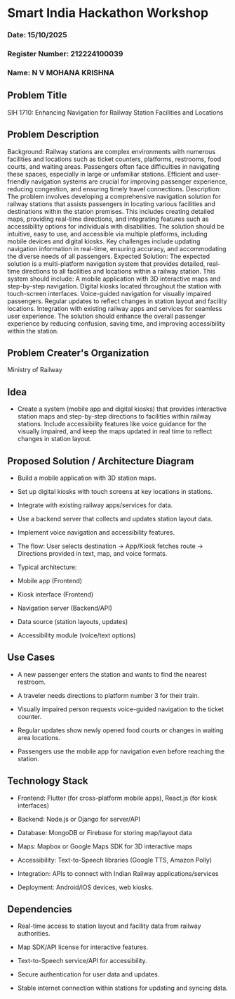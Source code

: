 # Smart India Hackathon Workshop
### Date: 15/10/2025
### Register Number: 212224100039
### Name: N V MOHANA KRISHNA
## Problem Title
SIH 1710: Enhancing Navigation for Railway Station Facilities and Locations
## Problem Description
Background: Railway stations are complex environments with numerous facilities and locations such as ticket counters, platforms, restrooms, food courts, and waiting areas. Passengers often face difficulties in navigating these spaces, especially in large or unfamiliar stations. Efficient and user-friendly navigation systems are crucial for improving passenger experience, reducing congestion, and ensuring timely travel connections. Description: The problem involves developing a comprehensive navigation solution for railway stations that assists passengers in locating various facilities and destinations within the station premises. This includes creating detailed maps, providing real-time directions, and integrating features such as accessibility options for individuals with disabilities. The solution should be intuitive, easy to use, and accessible via multiple platforms, including mobile devices and digital kiosks. Key challenges include updating navigation information in real-time, ensuring accuracy, and accommodating the diverse needs of all passengers. Expected Solution: The expected solution is a multi-platform navigation system that provides detailed, real-time directions to all facilities and locations within a railway station. This system should include: A mobile application with 3D interactive maps and step-by-step navigation. Digital kiosks located throughout the station with touch-screen interfaces. Voice-guided navigation for visually impaired passengers. Regular updates to reflect changes in station layout and facility locations. Integration with existing railway apps and services for seamless user experience. The solution should enhance the overall passenger experience by reducing confusion, saving time, and improving accessibility within the station.

## Problem Creater's Organization
Ministry of Railway

## Idea
* Create a system (mobile app and digital kiosks) that provides interactive station maps and step-by-step directions to facilities within railway stations. Include accessibility features like voice guidance for the visually impaired, and keep the maps updated in real time to reflect changes in station layout.

## Proposed Solution / Architecture Diagram

* Build a mobile application with 3D station maps.

* Set up digital kiosks with touch screens at key locations in stations.

* Integrate with existing railway apps/services for data.

* Use a backend server that collects and updates station layout data.

* Implement voice navigation and accessibility features.

* The flow: User selects destination → App/Kiosk fetches route → Directions provided in text, map, and voice formats.

* Typical architecture:

* Mobile app (Frontend)

* Kiosk interface (Frontend)

* Navigation server (Backend/API)

* Data source (station layouts, updates)

* Accessibility module (voice/text options)



## Use Cases

* A new passenger enters the station and wants to find the nearest restroom.

* A traveler needs directions to platform number 3 for their train.

* Visually impaired person requests voice-guided navigation to the ticket counter.

* Regular updates show newly opened food courts or changes in waiting area locations.

* Passengers use the mobile app for navigation even before reaching the station.



## Technology Stack

* Frontend: Flutter (for cross-platform mobile apps), React.js (for kiosk interfaces)

* Backend: Node.js or Django for server/API

* Database: MongoDB or Firebase for storing map/layout data

* Maps: Mapbox or Google Maps SDK for 3D interactive maps

* Accessibility: Text-to-Speech libraries (Google TTS, Amazon Polly)

* Integration: APIs to connect with Indian Railway applications/services

* Deployment: Android/iOS devices, web kiosks.

## Dependencies

* Real-time access to station layout and facility data from railway authorities.

* Map SDK/API license for interactive features.

* Text-to-Speech service/API for accessibility.

* Secure authentication for user data and updates.

* Stable internet connection within stations for updating and syncing data.
